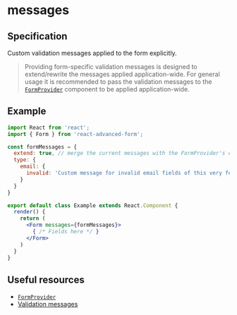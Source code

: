 # messages

## Specification

Custom validation messages applied to the form explicitly.

> Providing form-specific validation messages is designed to extend/rewrite the messages applied application-wide. For general usage it is recommended to pass the validation messages to the [`FormProvider`](../../formprovider.md) component to be applied application-wide.

## Example

```jsx
import React from 'react';
import { Form } from 'react-advanced-form';

const formMessages = {
  extend: true, // merge the current messages with the FormProvider's ones
  type: {
    email: {
      invalid: 'Custom message for invalid email fields of this very form'
    }
  }
}

export default class Example extends React.Component {
  render() {
    return (
      <Form messages={formMessages}>
        { /* Fields here */ }
      </Form>
    )
  }
}
```

## Useful resources

* [`FormProvider`](../../formprovider.md)
* [Validation messages](../../../validation/messages.md)

